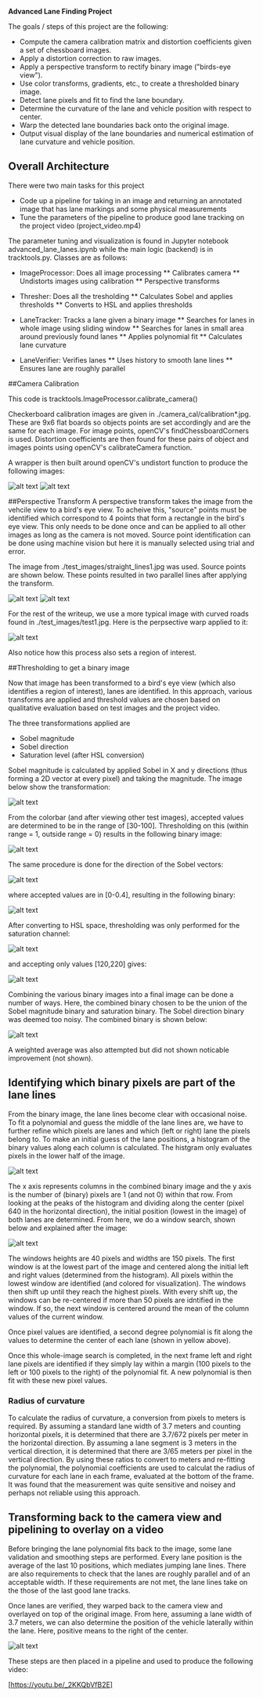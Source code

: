 **Advanced Lane Finding Project**

The goals / steps of this project are the following:

* Compute the camera calibration matrix and distortion coefficients given a set of chessboard images.
* Apply a distortion correction to raw images.
* Apply a perspective transform to rectify binary image ("birds-eye view").
* Use color transforms, gradients, etc., to create a thresholded binary image.
* Detect lane pixels and fit to find the lane boundary.
* Determine the curvature of the lane and vehicle position with respect to center.
* Warp the detected lane boundaries back onto the original image.
* Output visual display of the lane boundaries and numerical estimation of lane curvature and vehicle position.

[//]: # (Image References)

[checker]: ./output_images/undistorted_checker.jpg "Calib"
[undistort]: ./output_images/undistorted_road.jpg "Undistort"
[warp_src]: ./output_images/warp_source.jpg "Warp Src"
[warp_src_zoom]: ./output_images/warp_source_zoomed.jpg "Warp Src Zoom"
[warp]: ./output_images/warped_road.jpg "Warp"

[sobel_mag]: ./output_images/sobel_mag.jpg "SobelMag"
[sobel_mag_bin]: ./output_images/sobel_mag_bin.jpg "SobelMagBin"
[sobel_dir]: ./output_images/sobel_dir.jpg "SobelDir"
[sobel_dir_bin]: ./output_images/sobel_dir_bin.jpg "SobelDirBin"
[sat]: ./output_images/saturation.jpg "Sat"
[sat_bin]: ./output_images/saturation_bin.jpg "SatBin"
[combo]: ./output_images/combined_bin.jpg "Combo"

[hist]: ./output_images/binary_histogram.jpg "hist"
[win]: ./output_images/windows_polynomial.jpg "hist"

[overlaid]: ./output_images/overlaid.jpg "ol"

## Overall Architecture

There were two main tasks for this project

* Code up a pipeline for taking in an image and returning an annotated image that has lane markings and some physical measurements
* Tune the parameters of the pipeline to produce good lane tracking on the project video (project_video.mp4) 

The parameter tuning and visualization is found in Jupyter notebook advanced_lane_lanes.ipynb while the main logic (backend) is in tracktools.py. Classes are as follows:


* ImageProcessor: Does all image processing
** Calibrates camera
** Undistorts images using calibration
** Perspective transforms

* Thresher:  Does all the tresholding
** Calculates Sobel and applies thresholds
** Converts to HSL and applies thresholds

* LaneTracker:  Tracks a lane given a binary image
** Searches for lanes in whole image using sliding window
** Searches for lanes in small area around previously found lanes
** Applies polynomial fit
** Calculates lane curvature

* LaneVerifier: Verifies lanes
** Uses history to smooth lane lines
** Ensures lane are roughly parallel


##Camera Calibration

This code is tracktools.ImageProcessor.calibrate\_camera() 

Checkerboard calibration images are given in ./camera\_cal/calibration*.jpg.  These are 9x6 flat boards so objects points are set accordingly and are the same for each image. For image points, openCV's findChessboardCorners is used. Distortion coefficients are then found for these pairs of object and images points using openCV's calibrateCamera function.

A wrapper is then built around openCV's undistort function to produce the following images:

![alt text][checker]
![alt text][undistort]


##Perspective Transform
A perspective transform takes the image from the vehcile view to a bird's eye view. To acheive this, "source" points must be identified which correspond to 4 points that form a rectangle in the bird's eye view. This only needs to be done once and can be applied to all other images as long as the camera is not moved.  Source point identification can be done using machine vision but here it is manually selected using trial and error.

The image from ./test_images/straight_lines1.jpg was used. Source points are shown below.  These points resulted in two parallel lines after applying the transform.

![alt text][warp_src] 
![alt text][warp_src_zoom] 

For the rest of the writeup, we use a more typical image with curved roads found in ./test_images/test1.jpg.  Here is the perpsective warp applied to it:


![alt text][warp] 

Also notice how this process also sets a region of interest.



##Thresholding to get a binary image

Now that image has been transformed to a bird's eye view (which also identifies a region of interest), lanes are identified.  In this approach, various transforms are applied and threshold values are chosen based on qualitative evaluation based on test images and the project video.  

The three transformations applied are
* Sobel magnitude
* Sobel direction
* Saturation level (after HSL conversion)

Sobel magnitude is calculated by applied Sobel in X and y directions (thus forming a 2D vector at every pixel) and taking the magnitude. The image below show the transformation:

![alt text][sobel_mag]

From the colorbar (and after viewing other test images), accepted values are determined to be in the range of [30-100].  Thresholding on this (within range = 1, outside range = 0) results in the following binary image:

![alt text][sobel_mag_bin]

The same procedure is done for the direction of the Sobel vectors:

![alt text][sobel_dir]

where accepted values are in [0-0.4], resulting in the following binary:

![alt text][sobel_dir_bin]

After converting to HSL space, thresholding was only performed for the saturation channel:

![alt text][sat]

and accepting only values [120,220] gives:

![alt text][sat_bin]

Combining the various binary images into a final image can be done a number of ways.  Here, the combined binary chosen to be the union of the Sobel magnitude binary and saturation binary.  The Sobel direction binary was deemed too noisy. The combined binary is shown below:

![alt text][combo]

A weighted average was also attempted but did not shown noticable improvement (not shown).



## Identifying which binary pixels are part of the lane lines

From the binary image, the lane lines become clear with occasional noise.  To fit a polynomial and guess the middle of the lane lines are, we have to further refine which pixels are lanes and which (left or right) lane the pixels belong to. To make an initial guess of the lane positions, a histogram of the binary values along each column is calculated.  The histgram only evaluates pixels in the lower half of the image.

![alt text][hist]

The x axis represents columns in the combined binary image and the y axis is the number of (binary) pixels are 1 (and not 0) within that row. From looking at the peaks of the histogram and dividing along the center (pixel 640 in the horizontal direction), the initial position (lowest in the image) of both lanes are determined.  From here, we do a window search, shown below and explained after the image:

![alt text][hist]

The windows heights are 40 pixels and widths are 150 pixels.  The first window is at the lowest part of the image and centered along the initial left and right values (determined from the histogram). All pixels within the lowest window are identified (and colored for visualization). The windows then shift up until they reach the highest pixels. With every shift up, the windows can be re-centered if more than 50 pixels are idntified in the window.  If so, the next window is centered around the mean of the column values of the current window. 

Once pixel values are identified, a second degree polynomial is fit along the values to determine the center of each lane (shown in yellow above).

Once this whole-image search is completed, in the next frame left and right lane pixels are identified if they simply lay within a margin (100 pixels to the left or 100 pixels to the right) of the polynomial fit. A new polynomial is then fit with these new pixel values.

### Radius of curvature

To calculate the radius of curvature, a conversion from pixels to meters is required. By assuming a standard lane width of 3.7 meters and counting horizontal pixels, it is determined that there are 3.7/672 pixels per meter in the horizontal direction.  By assuming a lane segment is 3 meters in the vertical direction, it is determined that there are 3/65 meters per pixel in the vertical direction.  By using these ratios to convert to meters and re-fitting the polynomial, the polynomial coefficients are used to calculat the radius of curvature for each lane in each frame, evaluated at the bottom of the frame. It was found that the measurement was quite sensitive and noisey and perhaps not reliable using this approach.


## Transforming back to the camera view and pipelining to overlay on a video

Before bringing the lane polynomial fits back to the image, some lane validation and smoothing steps are performed.  Every lane position is the average of the last 10 positions, which mediates jumping lane lines. There are also requirements to check that the lanes are roughly parallel and of an acceptable width. If these requirements are not met, the lane lines take on the those of the last good lane tracks.

Once lanes are verified, they warped back to the camera view and overlayed on top of the original image.  From here, assuming a lane width of 3.7 meters, we can also determine the position of the vehicle laterally within the lane.  Here, positive means to the right of the center.

![alt text][overlaid]

These steps are then placed in a pipeline and used to produce the following video:

[https://youtu.be/_2KKQbVfB2E]

